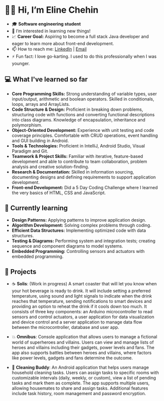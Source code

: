 # 👋🏽 Hi, I’m **Eline Chehin**
- 🎓 **Software engineering student**
- 👀 I’m interested in learning new things!
- 📈 **Career Goal:** Aspiring to become a full stack Java developer and eager to learn more about front-end development.
- 📫 How to reach me: [LinkedIn](https://www.linkedin.com/in/eline-chehin-9a0308157/) | [Email](mailto:elinepine@gmail.com)
- ⚡ Fun fact: I love go-karting. I used to do this professionally when I was younger.

## 💻 What I've learned so far
- **Core Programming Skills:** Strong understanding of variable types, user input/output, arithmetic and boolean operators. Skilled in conditionals, loops, arrays and ArrayLists.
- **Code Structure & Design:** Proficient in breaking down problems, structuring code with functions and converting functional descriptions into class diagrams. Knowledge of encapsulation, inheritance and polymorphism.
- **Object-Oriented Development:** Experience with unit testing and code coverage principles. Comfortable with CRUD operations, event handling and GUI building in Android.
- **Tools & Technologies:** Proficient in IntelliJ, Android Studio, Visual Paradigm and Git.
- **Teamwork & Project Skills:** Familiar with iterative, feature-based development and able to contribute to team collaboration, problem analysis and creative solution-finding.
- **Research & Documentation:** Skilled in information sourcing, documenting designs and defining requirements to support application development.
- **Front-end Development:** Did a 5 Day Coding Challenge where I learned the very basics of HTML, CSS and JavaScript.

## 🌱 Currently learning
- **Design Patterns:** Applying patterns to improve application design.
- **Algorithm Development:** Solving complex problems through coding.
- **Efficient Data Structures:** Implementing optimized code with data structures.
- **Testing & Diagrams:** Performing system and integration tests; creating sequence and component diagrams to model systems.
- **Embedded Programming:** Controlling sensors and actuators with embedded programming.

## 🚧 Projects
- ☕ **Solis**: (Work in progress) A smart coaster that will let you know when your hot beverage is ready to drink. It will include setting a preferred temperature, using sound and light signals to indicate when the drink reaches that temperature, sending notifications to smart devices and providing an option to reheat the drink if it cools down too much. It consists of three key components: an Arduino microcontroller to read sensors and control actuators, a user application for data visualization and device control and a server application to manage data flow between the microcontroller, database and user app.

- 💥 **Omnibus**: Console application that allows users to manage a fictional world of superheroes and villains. Users can view and manage lists of heroes and villains including their gadgets, power levels and fans. The app also supports battles between heroes and villains, where factors like power levels, gadgets and fans determine the outcome.

- 🫧 **Cleaning Buddy**: An Android application that helps users manage household cleaning tasks. Users can assign tasks to specific rooms with customizable intervals (daily, weekly, or custom), view a list of pending tasks and mark them as complete. The app supports multiple users, allowing housemates to share and assign tasks. Additional features include task history, room management and password encryption.

<!---
ElineChehin/ElineChehin is a ✨ special ✨ repository because its `README.md` (this file) appears on your GitHub profile.
You can click the Preview link to take a look at your changes.
--->
